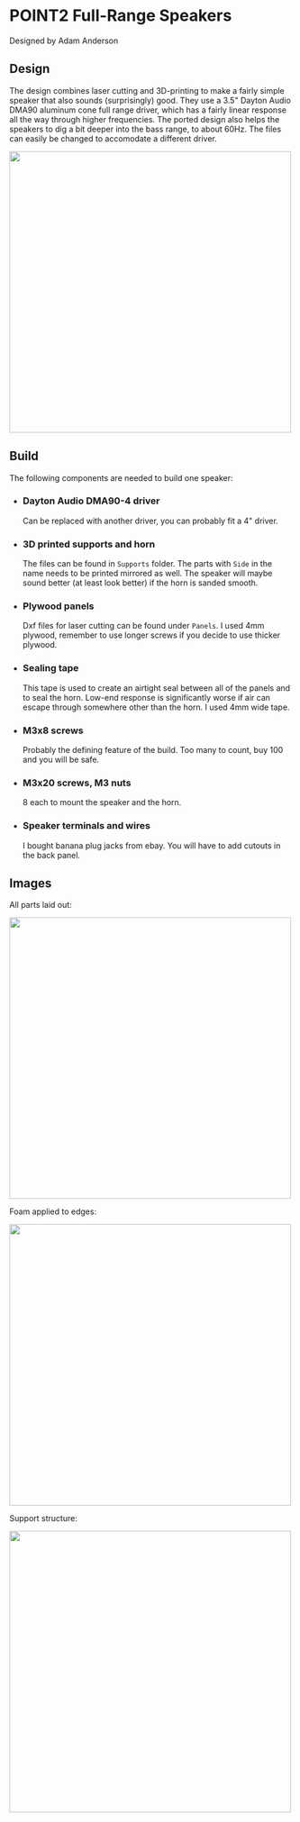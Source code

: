 # POINT2 Full-Range Speakers
Designed by Adam Anderson

## Design
The design combines laser cutting and 3D-printing to make a fairly simple speaker that also sounds (surprisingly) good. They use a 3.5" Dayton Audio DMA90 aluminum cone full range driver, which has a fairly linear response all the way through higher frequencies. The ported design also helps the speakers to dig a bit deeper into the bass range, to about 60Hz. The files can easily be changed to accomodate a different driver.

<image src="https://github.com/adaand00/POINT2/raw/main/Images/finished.jpg" width="500px"/>

## Build

The following components are needed to build one speaker:

- ### Dayton Audio DMA90-4 driver
   Can be replaced with another driver, you can probably fit a 4" driver. 
    
- ### 3D printed supports and horn
  The files can be found in `Supports` folder. The parts with `Side` in the name needs to be printed mirrored as well. The speaker will maybe sound better (at least look better) if the horn is sanded smooth. 

- ### Plywood panels
  Dxf files for laser cutting can be found under `Panels`. I used 4mm plywood, remember to use longer screws if you decide to use thicker plywood. 

- ### Sealing tape
  This tape is used to create an airtight seal between all of the panels and to seal the horn. Low-end response is significantly worse if air can escape through somewhere other than the horn. I used 4mm wide tape. 

- ### M3x8 screws
  Probably the defining feature of the build. Too many to count, buy 100 and you will be safe. 

- ### M3x20 screws, M3 nuts
  8 each to mount the speaker and the horn.

- ### Speaker terminals and wires
  I bought banana plug jacks from ebay. You will have to add cutouts in the back panel.
  
## Images 

All parts laid out:

<image src="https://github.com/adaand00/POINT2/raw/main/Images/allparts.jpg" width="500px"/>

Foam applied to edges:

<image src="https://github.com/adaand00/POINT2/raw/main/Images/foam-on.jpg" width="500px"/>

Support structure:

<image src="https://github.com/adaand00/POINT2/raw/main/Images/Render-transparent.png" width="500px"/>



